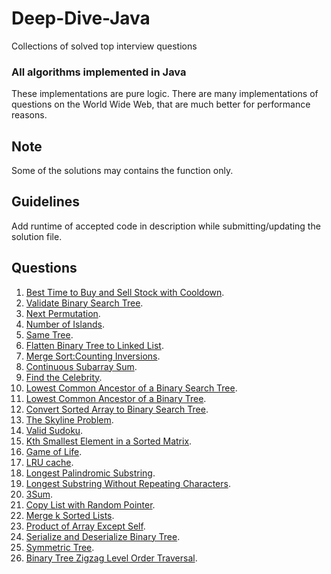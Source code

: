 # Deep-Dive-Java
Collections of solved top interview questions

### All algorithms implemented in Java 
These implementations are pure logic. There are many implementations of questions on the World Wide Web, that are much better for performance reasons.

## Note
Some of the solutions may contains the function only.

## Guidelines 
Add runtime of accepted code in description while submitting/updating the solution file.

## Questions
1) [Best Time to Buy and Sell Stock with Cooldown](https://leetcode.com/problems/best-time-to-buy-and-sell-stock-with-cooldown/).
2) [Validate Binary Search Tree](https://leetcode.com/problems/validate-binary-search-tree/).
3) [Next Permutation](https://leetcode.com/submissions/detail/206194939/).
4) [Number of Islands](https://leetcode.com/problems/number-of-islands/).
5) [Same Tree](https://leetcode.com/problems/same-tree/).
6) [Flatten Binary Tree to Linked List](https://leetcode.com/problems/flatten-binary-tree-to-linked-list/).
7) [Merge Sort:Counting Inversions](https://www.hackerrank.com/challenges/ctci-merge-sort/problem?h_l=interview&playlist_slugs%5B%5D=interview-preparation-kit&playlist_slugs%5B%5D=sorting).
8) [Continuous Subarray Sum](https://leetcode.com/problems/continuous-subarray-sum/).
9) [Find the Celebrity](https://leetcode.com/problems/find-the-celebrity/).
10) [Lowest Common Ancestor of a Binary Search Tree](https://leetcode.com/problems/lowest-common-ancestor-of-a-binary-search-tree/).
11) [Lowest Common Ancestor of a Binary Tree](https://leetcode.com/problems/lowest-common-ancestor-of-a-binary-tree/).
12) [Convert Sorted Array to Binary Search Tree](https://leetcode.com/problems/convert-sorted-array-to-binary-search-tree/).
13) [The Skyline Problem](https://leetcode.com/problems/the-skyline-problem/).
14) [Valid Sudoku](https://leetcode.com/problems/valid-sudoku/).
15) [Kth Smallest Element in a Sorted Matrix](https://leetcode.com/problems/kth-smallest-element-in-a-sorted-matrix/).
16) [Game of Life](https://leetcode.com/problems/game-of-life/).
17) [LRU cache](https://leetcode.com/problems/lru-cache/).
18) [Longest Palindromic Substring](https://leetcode.com/problems/longest-palindromic-substring/).
19) [Longest Substring Without Repeating Characters](https://leetcode.com/problems/longest-substring-without-repeating-characters/).
20) [3Sum](https://leetcode.com/problems/3sum/).
21) [Copy List with Random Pointer](https://leetcode.com/problems/copy-list-with-random-pointer/).
22) [Merge k Sorted Lists](https://leetcode.com/problems/merge-k-sorted-lists/).
23) [Product of Array Except Self](https://leetcode.com/problems/product-of-array-except-self/).
24) [Serialize and Deserialize Binary Tree](https://leetcode.com/problems/serialize-and-deserialize-binary-tree/).
25) [Symmetric Tree](https://leetcode.com/problems/symmetric-tree/).
26) [Binary Tree Zigzag Level Order Traversal](https://leetcode.com/problems/binary-tree-zigzag-level-order-traversal/).

